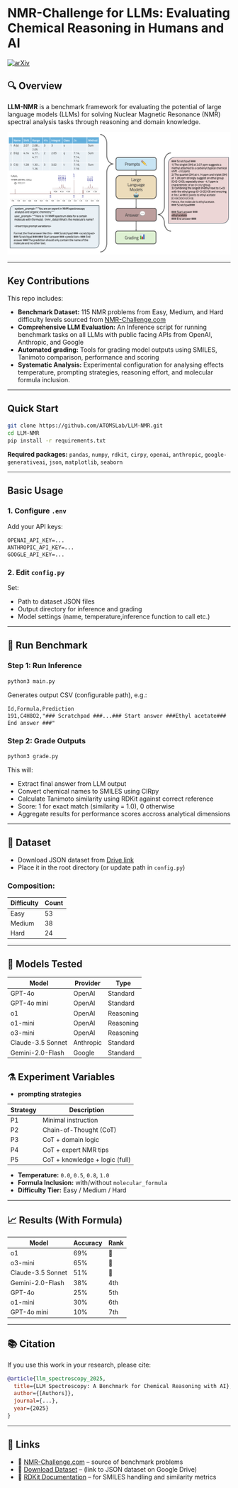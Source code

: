 
# NMR-Challenge for LLMs: Evaluating Chemical Reasoning in Humans and AI

[![arXiv](https://img.shields.io/badge/arXiv-2025.XXXXX-b31b1b.svg)](https://arxiv.org/abs/XXXXX)

## 🔍 Overview
**LLM-NMR** is a benchmark framework for evaluating the potential of large language models (LLMs) for solving Nuclear Magnetic Resonance (NMR) spectral analysis tasks through reasoning and domain knowledge.
<p align="center"><img src="./bg.png" alt="LLM-NMR Illustration"/> </p>

---

## Key Contributions

This repo includes:

* **Benchmark Dataset:**  115 NMR problems from Easy, Medium, and Hard difficulty levels sourced from [NMR-Challenge.com](https://nmr-challenge.uochb.cas.cz/)
* **Comprehensive LLM Evaluation:** An Inference script for running benchmark tasks on all LLMs with public facing APIs from OpenAI, Anthropic, and Google
* **Automated grading:** Tools for grading model outputs using SMILES, Tanimoto comparison, performance and scoring
*  **Systematic Analysis:** Experimental configuration for analysing effects temperature, prompting strategies, reasoning effort, and molecular formula inclusion.

---

## Quick Start

```bash
git clone https://github.com/ATOMSLab/LLM-NMR.git
cd LLM-NMR
pip install -r requirements.txt
```

**Required packages:**
`pandas`, `numpy`, `rdkit`, `cirpy`, `openai`, `anthropic`, `google-generativeai`, `json`, `matplotlib`, `seaborn`

---

## Basic Usage

### 1. Configure `.env`

Add your API keys:

```dotenv
OPENAI_API_KEY=...
ANTHROPIC_API_KEY=...
GOOGLE_API_KEY=...
```

### 2. Edit `config.py`

Set:

* Path to dataset JSON files
* Output directory for inference and grading
* Model settings (name, temperature,inference function to call etc.)

---

## 🚀 Run Benchmark

### Step 1: Run Inference

```bash
python3 main.py
```

Generates output CSV (configurable path), e.g.:

```csv
Id,Formula,Prediction
191,C4H8O2,"### Scratchpad ###...### Start answer ###Ethyl acetate### End answer ###"
```

### Step 2: Grade Outputs

```bash
python3 grade.py
```

This will:

* Extract final answer from LLM output
* Convert chemical names to SMILES using CIRpy
* Calculate Tanimoto similarity using RDKit against correct reference
* Score: 1 for exact match (similarity = 1.0), 0 otherwise
* Aggregate results for performance scores accross analytical dimensions

---

## 📁 Dataset

* Download JSON dataset from [Drive link]()
* Place it in the root directory (or update path in `config.py`)

### Composition:

| Difficulty | Count |
| ---------- | ----- |
| Easy       | 53    |
| Medium     | 38    |
| Hard       | 24    |
---

## 🧪 Models Tested

| Model             | Provider  | Type      |
| ----------------- | --------- | --------- |
| GPT-4o            | OpenAI    | Standard  |
| GPT-4o mini       | OpenAI    | Standard  |
| o1                | OpenAI    | Reasoning |
| o1-mini           | OpenAI    | Reasoning |
| o3-mini           | OpenAI    | Reasoning |
| Claude-3.5 Sonnet | Anthropic | Standard  |
| Gemini-2.0-Flash  | Google    | Standard  |


## ⚗️ Experiment Variables
* **prompting strategies** 

| Strategy | Description                    |
| -------- | ------------------------------ |
| P1       | Minimal instruction            |
| P2       | Chain-of-Thought (CoT)         |
| P3       | CoT + domain logic             |
| P4       | CoT + expert NMR tips          |
| P5       | CoT + knowledge + logic (full) |


* **Temperature:** `0.0`, `0.5`, `0.8`, `1.0`
* **Formula Inclusion:** with/without `molecular_formula`
* **Difficulty Tier:** Easy / Medium / Hard

---

## 📈 Results (With Formula)

| Model             | Accuracy | Rank |
| ----------------- | -------- | ---- |
| o1                | 69%      | 🥇   |
| o3-mini           | 65%      | 🥈   |
| Claude-3.5 Sonnet | 51%      | 🥉   |
| Gemini-2.0-Flash  | 38%      | 4th  |
| GPT-4o            | 25%      | 5th  |
| o1-mini           | 30%      | 6th  |
| GPT-4o mini       | 10%      | 7th  |

---

## 📚 Citation
If you use this work in your research, please cite:
```bibtex
@article{llm_spectroscopy_2025,
  title={LLM Spectroscopy: A Benchmark for Chemical Reasoning with AI},
  author={[Authors]},
  journal={...},
  year={2025}
}
```

---

## 🔗 Links

* 🔬 [NMR-Challenge.com](https://nmr-challenge.com) – source of benchmark problems
* 📂 [Download Dataset]() – (link to JSON dataset on Google Drive)
* 🧪 [RDKit Documentation](https://www.rdkit.org/docs/) – for SMILES handling and similarity metrics


